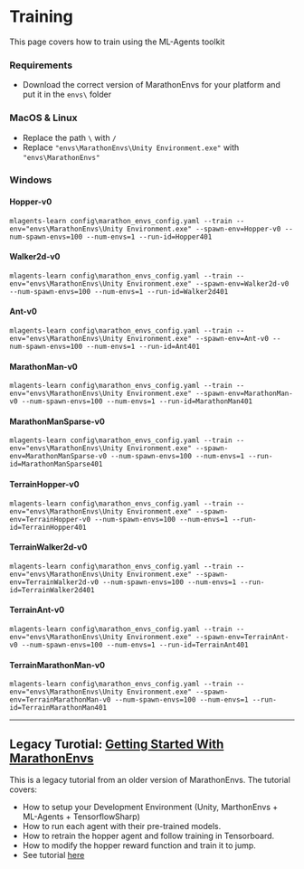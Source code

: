 # Training

This page covers how to train using the ML-Agents toolkit

### Requirements

* Download the correct version of MarathonEnvs for your platform and put it in the `envs\` folder

### MacOS & Linux

* Replace the path `\` with `/`
* Replace `"envs\MarathonEnvs\Unity Environment.exe"` with `"envs\MarathonEnvs"`

### Windows

#### Hopper-v0

``` shell
mlagents-learn config\marathon_envs_config.yaml --train --env="envs\MarathonEnvs\Unity Environment.exe" --spawn-env=Hopper-v0 --num-spawn-envs=100 --num-envs=1 --run-id=Hopper401
```

#### Walker2d-v0

``` shell
mlagents-learn config\marathon_envs_config.yaml --train --env="envs\MarathonEnvs\Unity Environment.exe" --spawn-env=Walker2d-v0 --num-spawn-envs=100 --num-envs=1 --run-id=Walker2d401
```

#### Ant-v0

``` shell
mlagents-learn config\marathon_envs_config.yaml --train --env="envs\MarathonEnvs\Unity Environment.exe" --spawn-env=Ant-v0 --num-spawn-envs=100 --num-envs=1 --run-id=Ant401
```

#### MarathonMan-v0

``` shell
mlagents-learn config\marathon_envs_config.yaml --train --env="envs\MarathonEnvs\Unity Environment.exe" --spawn-env=MarathonMan-v0 --num-spawn-envs=100 --num-envs=1 --run-id=MarathonMan401
```

#### MarathonManSparse-v0

``` shell
mlagents-learn config\marathon_envs_config.yaml --train --env="envs\MarathonEnvs\Unity Environment.exe" --spawn-env=MarathonManSparse-v0 --num-spawn-envs=100 --num-envs=1 --run-id=MarathonManSparse401
```

#### TerrainHopper-v0

``` shell
mlagents-learn config\marathon_envs_config.yaml --train --env="envs\MarathonEnvs\Unity Environment.exe" --spawn-env=TerrainHopper-v0 --num-spawn-envs=100 --num-envs=1 --run-id=TerrainHopper401
```

#### TerrainWalker2d-v0

``` shell
mlagents-learn config\marathon_envs_config.yaml --train --env="envs\MarathonEnvs\Unity Environment.exe" --spawn-env=TerrainWalker2d-v0 --num-spawn-envs=100 --num-envs=1 --run-id=TerrainWalker2d401
```

#### TerrainAnt-v0

``` shell
mlagents-learn config\marathon_envs_config.yaml --train --env="envs\MarathonEnvs\Unity Environment.exe" --spawn-env=TerrainAnt-v0 --num-spawn-envs=100 --num-envs=1 --run-id=TerrainAnt401
```

#### TerrainMarathonMan-v0

``` shell
mlagents-learn config\marathon_envs_config.yaml --train --env="envs\MarathonEnvs\Unity Environment.exe" --spawn-env=TerrainMarathonMan-v0 --num-spawn-envs=100 --num-envs=1 --run-id=TerrainMarathonMan401
```

----

## Legacy Turotial: [Getting Started With MarathonEnvs](https://towardsdatascience.com/gettingstartedwithmarathonenvs-v0-5-0a-c1054a0b540c)

This is a legacy tutorial from an older version of MarathonEnvs. The tutorial covers:

* How to setup your Development Environment (Unity, MarthonEnvs + ML-Agents + TensorflowSharp)
* How to run each agent with their pre-trained models.
* How to retrain the hopper agent and follow training in Tensorboard.
* How to modify the hopper reward function and train it to jump.
* See tutorial [here](https://towardsdatascience.com/gettingstartedwithmarathonenvs-v0-5-0a-c1054a0b540c)
